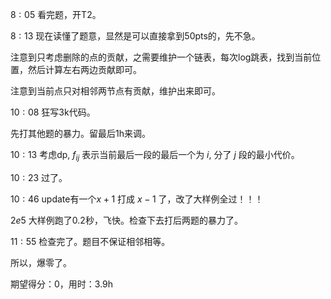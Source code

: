 $8 : 05$ 看完题，开T2。

$8 : 13$ 现在读懂了题意，显然是可以直接拿到50pts的，先不急。

注意到只考虑删除的点的贡献，之需要维护一个链表，每次log跳表，找到当前位置，然后计算左右两边贡献即可。

注意到当前点只对相邻两节点有贡献，维护出来即可。

$10 : 08$ 狂写3k代码。

先打其他题的暴力。留最后1h来调。

$10 : 13$ 考虑dp, $f_{ij}$ 表示当前最后一段的最后一个为 $i$, 分了 $j$ 段的最小代价。

$10 : 23$ 过了。

$10 : 46$ update有一个$x + 1$ 打成 $x - 1$ 了，改了大样例全过！！！

$2e5$ 大样例跑了0.2秒，飞快。检查下去打后两题的暴力了。

$11 : 55$ 检查完了。题目不保证相邻相等。

所以，爆零了。

期望得分：0，用时：3.9h
